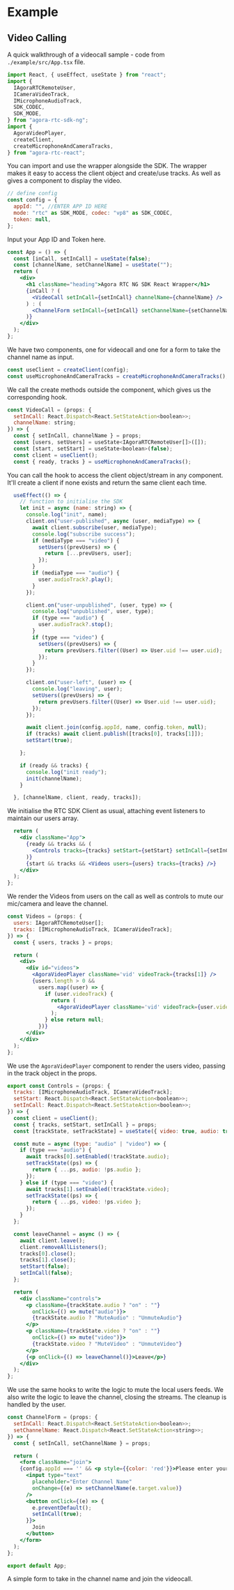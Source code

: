 # Example
## Video Calling
A quick walkthrough of a videocall sample - code from `./example/src/App.tsx` file.

```jsx
import React, { useEffect, useState } from "react";
import {
  IAgoraRTCRemoteUser,
  ICameraVideoTrack,
  IMicrophoneAudioTrack,
  SDK_CODEC,
  SDK_MODE,
} from "agora-rtc-sdk-ng";
import {
  AgoraVideoPlayer,
  createClient,
  createMicrophoneAndCameraTracks,
} from "agora-rtc-react";
```
You can import and use the wrapper alongside the SDK. The wrapper makes it easy to access the client object and create/use tracks. As well as gives a component to display the video.
```jsx
// define config
const config = {
  appId: "", //ENTER APP ID HERE
  mode: "rtc" as SDK_MODE, codec: "vp8" as SDK_CODEC,
  token: null,
};
```
Input your App ID and Token here.
```jsx
const App = () => {
  const [inCall, setInCall] = useState(false);
  const [channelName, setChannelName] = useState("");
  return (
    <div>
      <h1 className="heading">Agora RTC NG SDK React Wrapper</h1>
      {inCall ? (
        <VideoCall setInCall={setInCall} channelName={channelName} />
      ) : (
        <ChannelForm setInCall={setInCall} setChannelName={setChannelName} />
      )}
    </div>
  );
};
```
We have two components, one for videocall and one for a form to take the channel name as input.
```jsx
const useClient = createClient(config);
const useMicrophoneAndCameraTracks = createMicrophoneAndCameraTracks();
```
We call the create methods outside the component, which gives us the corresponding hook.
```jsx
const VideoCall = (props: {
  setInCall: React.Dispatch<React.SetStateAction<boolean>>;
  channelName: string;
}) => {
  const { setInCall, channelName } = props;
  const [users, setUsers] = useState<IAgoraRTCRemoteUser[]>([]);
  const [start, setStart] = useState<boolean>(false);
  const client = useClient();
  const { ready, tracks } = useMicrophoneAndCameraTracks();
```
You can call the hook to access the client object/stream in any component. It'll create a client if none exists and return the same client each time.
```jsx
  useEffect(() => {
    // function to initialise the SDK
    let init = async (name: string) => {
      console.log("init", name);
      client.on("user-published", async (user, mediaType) => {
        await client.subscribe(user, mediaType);
        console.log("subscribe success");
        if (mediaType === "video") {
          setUsers((prevUsers) => {
            return [...prevUsers, user];
          });
        }
        if (mediaType === "audio") {
          user.audioTrack?.play();
        }
      });

      client.on("user-unpublished", (user, type) => {
        console.log("unpublished", user, type);
        if (type === "audio") {
          user.audioTrack?.stop();
        }
        if (type === "video") {
          setUsers((prevUsers) => {
            return prevUsers.filter((User) => User.uid !== user.uid);
          });
        }
      });

      client.on("user-left", (user) => {
        console.log("leaving", user);
        setUsers((prevUsers) => {
          return prevUsers.filter((User) => User.uid !== user.uid);
        });
      });

      await client.join(config.appId, name, config.token, null);
      if (tracks) await client.publish([tracks[0], tracks[1]]);
      setStart(true);

    };

    if (ready && tracks) {
      console.log("init ready");
      init(channelName);
    }

  }, [channelName, client, ready, tracks]);
```
We initialise the RTC SDK Client as usual, attaching event listeners to maintain our users array.
```jsx
  return (
    <div className="App">
      {ready && tracks && (
        <Controls tracks={tracks} setStart={setStart} setInCall={setInCall} />
      )}
      {start && tracks && <Videos users={users} tracks={tracks} />}
    </div>
  );
};
```
We render the Videos from users on the call as well as controls to mute our mic/camera and leave the channel.
```jsx
const Videos = (props: {
  users: IAgoraRTCRemoteUser[];
  tracks: [IMicrophoneAudioTrack, ICameraVideoTrack];
}) => {
  const { users, tracks } = props;

  return (
    <div>
      <div id="videos">
        <AgoraVideoPlayer className='vid' videoTrack={tracks[1]} />
        {users.length > 0 &&
          users.map((user) => {
            if (user.videoTrack) {
              return (
                <AgoraVideoPlayer className='vid' videoTrack={user.videoTrack} key={user.uid} />
              );
            } else return null;
          })}
      </div>
    </div>
  );
};
```
We use the `AgoraVideoPlayer` component to render the users video, passing in the track object in the props.
```jsx
export const Controls = (props: {
  tracks: [IMicrophoneAudioTrack, ICameraVideoTrack];
  setStart: React.Dispatch<React.SetStateAction<boolean>>;
  setInCall: React.Dispatch<React.SetStateAction<boolean>>;
}) => {
  const client = useClient();
  const { tracks, setStart, setInCall } = props;
  const [trackState, setTrackState] = useState({ video: true, audio: true });

  const mute = async (type: "audio" | "video") => {
    if (type === "audio") {
      await tracks[0].setEnabled(!trackState.audio);
      setTrackState((ps) => {
        return { ...ps, audio: !ps.audio };
      });
    } else if (type === "video") {
      await tracks[1].setEnabled(!trackState.video);
      setTrackState((ps) => {
        return { ...ps, video: !ps.video };
      });
    }
  };

  const leaveChannel = async () => {
    await client.leave();
    client.removeAllListeners();
    tracks[0].close();
    tracks[1].close();
    setStart(false);
    setInCall(false);
  };

  return (
    <div className="controls">
      <p className={trackState.audio ? "on" : ""}
        onClick={() => mute("audio")}>
        {trackState.audio ? "MuteAudio" : "UnmuteAudio"}
      </p>
      <p className={trackState.video ? "on" : ""}
        onClick={() => mute("video")}>
        {trackState.video ? "MuteVideo" : "UnmuteVideo"}
      </p>
      {<p onClick={() => leaveChannel()}>Leave</p>}
    </div>
  );
};
```
We use the same hooks to write the logic to mute the local users feeds.
We also write the logic to leave the channel, closing the streams. The cleanup is handled by the user.
```jsx
const ChannelForm = (props: {
  setInCall: React.Dispatch<React.SetStateAction<boolean>>;
  setChannelName: React.Dispatch<React.SetStateAction<string>>;
}) => {
  const { setInCall, setChannelName } = props;

  return (
    <form className="join">
    {config.appId === '' && <p style={{color: 'red'}}>Please enter your Agora App ID in App.tsx and refresh the page</p>}
      <input type="text"
        placeholder="Enter Channel Name"
        onChange={(e) => setChannelName(e.target.value)}
      />
      <button onClick={(e) => {
        e.preventDefault();
        setInCall(true);
      }}>
        Join
      </button>
    </form>
  );
};

export default App;
```
A simple form to take in the channel name and join the videocall.